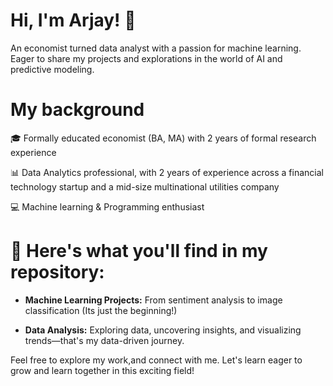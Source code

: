 
# Hi, I'm Arjay! 👋

An economist turned data analyst with a passion for machine learning. Eager to share my projects and explorations in the world of AI and predictive modeling.

# My background

🎓 Formally educated economist (BA, MA) with 2 years of formal research experience 

📊 Data Analytics professional, with 2 years of experience across a financial technology startup and a mid-size multinational utilities company

💻 Machine learning & Programming enthusiast


# 🌟 Here's what you'll find in my repository:

- **Machine Learning Projects:** From sentiment analysis to image classification (Its just the beginning!) 

- **Data Analysis:** Exploring data, uncovering insights, and visualizing trends—that's my data-driven journey.


Feel free to explore my work,and connect with me. Let's learn eager to grow and learn together in this exciting field!
